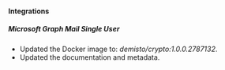 #### Integrations

##### Microsoft Graph Mail Single User

- Updated the Docker image to: *demisto/crypto:1.0.0.2787132*.
- Updated the documentation and metadata.
